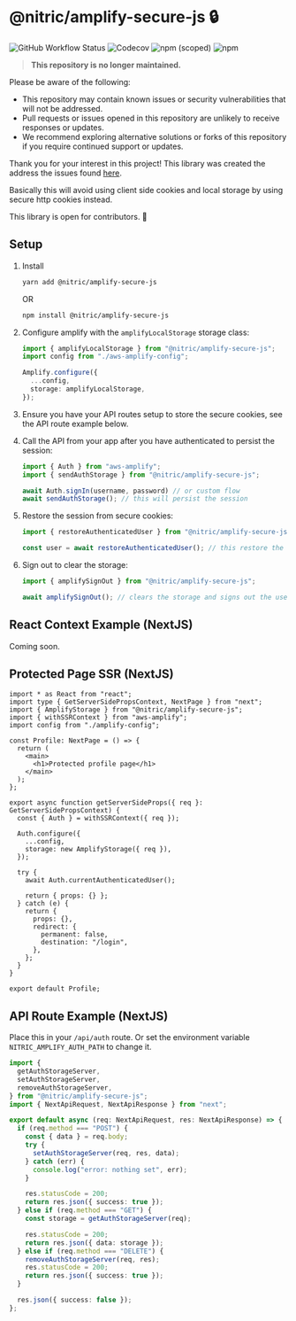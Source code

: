

# @nitric/amplify-secure-js 🔒

![GitHub Workflow Status](https://img.shields.io/github/workflow/status/nitrictech/amplify-secure-js/Tests?label=tests)
![Codecov](https://img.shields.io/codecov/c/github/nitrictech/amplify-secure-js)
![npm (scoped)](https://img.shields.io/npm/v/@nitric/amplify-secure-js)
![npm](https://img.shields.io/npm/dw/@nitric/amplify-secure-js)

> **This repository is no longer maintained.**

Please be aware of the following:

- This repository may contain known issues or security vulnerabilities that will not be addressed.
- Pull requests or issues opened in this repository are unlikely to receive responses or updates.
- We recommend exploring alternative solutions or forks of this repository if you require continued support or updates.

Thank you for your interest in this project!
This library was created the address the issues found [here](https://github.com/aws-amplify/amplify-js/issues/8147).

Basically this will avoid using client side cookies and local storage by using secure http cookies instead.

This library is open for contributors. 🚀

## Setup

1. Install

   ```bash
   yarn add @nitric/amplify-secure-js
   ```

   OR

   ```bash
   npm install @nitric/amplify-secure-js
   ```

   

1. Configure amplify with the `amplifyLocalStorage` storage class:

   ```ts
   import { amplifyLocalStorage } from "@nitric/amplify-secure-js";
   import config from "./aws-amplify-config";
   
   Amplify.configure({
     ...config,
     storage: amplifyLocalStorage,
   });
   ```

2. Ensure you have your API routes setup to store the secure cookies, see the API route example below.

3. Call the API from your app after you have authenticated to persist the session:

   ```ts
   import { Auth } from "aws-amplify";
   import { sendAuthStorage } from "@nitric/amplify-secure-js";
   
   await Auth.signIn(username, password) // or custom flow
   await sendAuthStorage(); // this will persist the session
   ```

4. Restore the session from secure cookies:

   ```ts
   import { restoreAuthenticatedUser } from "@nitric/amplify-secure-js";
   
   const user = await restoreAuthenticatedUser(); // this restore the storage
   ```

5. Sign out to clear the storage:

   ```ts
   import { amplifySignOut } from "@nitric/amplify-secure-js";
   
   await amplifySignOut(); // clears the storage and signs out the user
   ```

   

## React Context Example (NextJS)

Coming soon.

## Protected Page SSR (NextJS)

```tsx
import * as React from "react";
import type { GetServerSidePropsContext, NextPage } from "next";
import { AmplifyStorage } from "@nitric/amplify-secure-js";
import { withSSRContext } from "aws-amplify";
import config from "./amplify-config";

const Profile: NextPage = () => {
  return (
    <main>
      <h1>Protected profile page</h1>
    </main>
  );
};

export async function getServerSideProps({ req }: GetServerSidePropsContext) {
  const { Auth } = withSSRContext({ req });

  Auth.configure({
    ...config,
    storage: new AmplifyStorage({ req }),
  });

  try {
    await Auth.currentAuthenticatedUser();

    return { props: {} };
  } catch (e) {
    return {
      props: {},
      redirect: {
        permanent: false,
        destination: "/login",
      },
    };
  }
}

export default Profile;
```

## API Route Example (NextJS)

Place this in your `/api/auth` route. Or set the environment variable `NITRIC_AMPLIFY_AUTH_PATH` to change it.

```ts
import {
  getAuthStorageServer,
  setAuthStorageServer,
  removeAuthStorageServer,
} from "@nitric/amplify-secure-js";
import { NextApiRequest, NextApiResponse } from "next";

export default async (req: NextApiRequest, res: NextApiResponse) => {
  if (req.method === "POST") {
    const { data } = req.body;
    try {
      setAuthStorageServer(req, res, data);
    } catch (err) {
      console.log("error: nothing set", err);
    }

    res.statusCode = 200;
    return res.json({ success: true });
  } else if (req.method === "GET") {
    const storage = getAuthStorageServer(req);

    res.statusCode = 200;
    return res.json({ data: storage });
  } else if (req.method === "DELETE") {
    removeAuthStorageServer(req, res);
    res.statusCode = 200;
    return res.json({ success: true });
  }

  res.json({ success: false });
};
```
